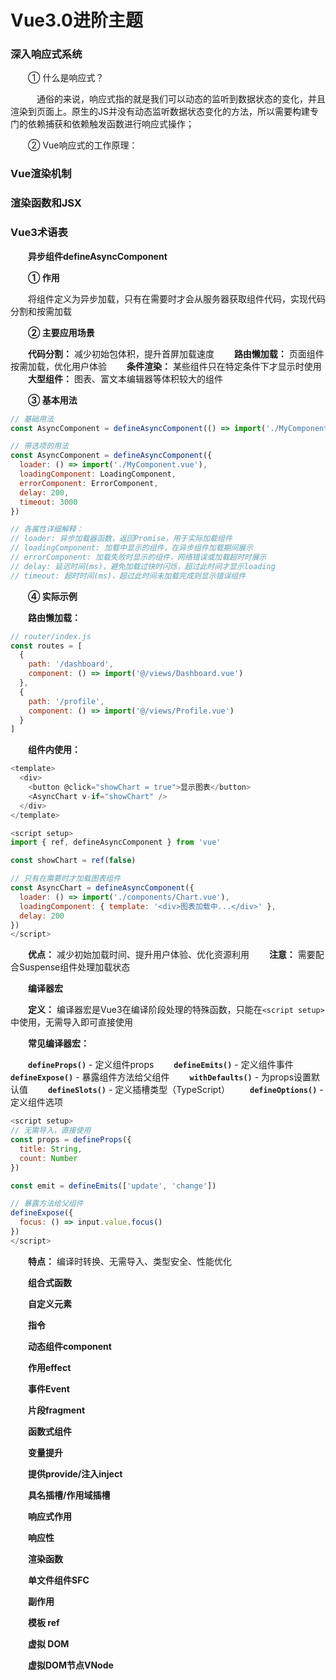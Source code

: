 # Vue3.0进阶主题

### 深入响应式系统

&emsp;&emsp;① 什么是响应式？

&emsp;&emsp;&emsp;通俗的来说，响应式指的就是我们可以动态的监听到数据状态的变化，并且渲染到页面上。原生的JS并没有动态监听数据状态变化的方法，所以需要构建专门的依赖捕获和依赖触发函数进行响应式操作；

&emsp;&emsp;② Vue响应式的工作原理：

### Vue渲染机制

### 渲染函数和JSX

### Vue3术语表
&emsp;&emsp;**异步组件defineAsyncComponent**

&emsp;&emsp;**① 作用**

&emsp;&emsp;将组件定义为异步加载，只有在需要时才会从服务器获取组件代码，实现代码分割和按需加载

&emsp;&emsp;**② 主要应用场景**

&emsp;&emsp;**代码分割：** 减少初始包体积，提升首屏加载速度
&emsp;&emsp;**路由懒加载：** 页面组件按需加载，优化用户体验
&emsp;&emsp;**条件渲染：** 某些组件只在特定条件下才显示时使用
&emsp;&emsp;**大型组件：** 图表、富文本编辑器等体积较大的组件

&emsp;&emsp;**③ 基本用法**

```js
// 基础用法
const AsyncComponent = defineAsyncComponent(() => import('./MyComponent.vue'))

// 带选项的用法
const AsyncComponent = defineAsyncComponent({
  loader: () => import('./MyComponent.vue'),
  loadingComponent: LoadingComponent,
  errorComponent: ErrorComponent,
  delay: 200,
  timeout: 3000
})

// 各属性详细解释：
// loader: 异步加载器函数，返回Promise，用于实际加载组件
// loadingComponent: 加载中显示的组件，在异步组件加载期间展示
// errorComponent: 加载失败时显示的组件，网络错误或加载超时时展示
// delay: 延迟时间(ms)，避免加载过快时闪烁，超过此时间才显示loading
// timeout: 超时时间(ms)，超过此时间未加载完成则显示错误组件
```

&emsp;&emsp;**④ 实际示例**

&emsp;&emsp;**路由懒加载：**
```js
// router/index.js
const routes = [
  {
    path: '/dashboard',
    component: () => import('@/views/Dashboard.vue')
  },
  {
    path: '/profile',
    component: () => import('@/views/Profile.vue')
  }
]
```

&emsp;&emsp;**组件内使用：**
```js
<template>
  <div>
    <button @click="showChart = true">显示图表</button>
    <AsyncChart v-if="showChart" />
  </div>
</template>

<script setup>
import { ref, defineAsyncComponent } from 'vue'

const showChart = ref(false)

// 只有在需要时才加载图表组件
const AsyncChart = defineAsyncComponent({
  loader: () => import('./components/Chart.vue'),
  loadingComponent: { template: '<div>图表加载中...</div>' },
  delay: 200
})
</script>
```
&emsp;&emsp;**优点：** 减少初始加载时间、提升用户体验、优化资源利用
&emsp;&emsp;**注意：** 需要配合Suspense组件处理加载状态

&emsp;&emsp;**编译器宏**

&emsp;&emsp;**定义：** 编译器宏是Vue3在编译阶段处理的特殊函数，只能在`<script setup>`中使用，无需导入即可直接使用

&emsp;&emsp;**常见编译器宏：**

&emsp;&emsp;**`defineProps()`** - 定义组件props
&emsp;&emsp;**`defineEmits()`** - 定义组件事件
&emsp;&emsp;**`defineExpose()`** - 暴露组件方法给父组件
&emsp;&emsp;**`withDefaults()`** - 为props设置默认值
&emsp;&emsp;**`defineSlots()`** - 定义插槽类型（TypeScript）
&emsp;&emsp;**`defineOptions()`** - 定义组件选项

```js
<script setup>
// 无需导入，直接使用
const props = defineProps({
  title: String,
  count: Number
})

const emit = defineEmits(['update', 'change'])

// 暴露方法给父组件
defineExpose({
  focus: () => input.value.focus()
})
</script>
```
&emsp;&emsp;**特点：** 编译时转换、无需导入、类型安全、性能优化

&emsp;&emsp;**组合式函数**

&emsp;&emsp;**自定义元素**

&emsp;&emsp;**指令**

&emsp;&emsp;**动态组件component**

&emsp;&emsp;**作用effect**

&emsp;&emsp;**事件Event**

&emsp;&emsp;**片段fragment**

&emsp;&emsp;**函数式组件**

&emsp;&emsp;**变量提升**

&emsp;&emsp;**提供provide/注入inject**

&emsp;&emsp;**具名插槽/作用域插槽**

&emsp;&emsp;**响应式作用**

&emsp;&emsp;**响应性**

&emsp;&emsp;**渲染函数**

&emsp;&emsp;**单文件组件SFC**

&emsp;&emsp;**副作用**

&emsp;&emsp;**模板 ref**

&emsp;&emsp;**虚拟 DOM**

&emsp;&emsp;**虚拟DOM节点VNode**

